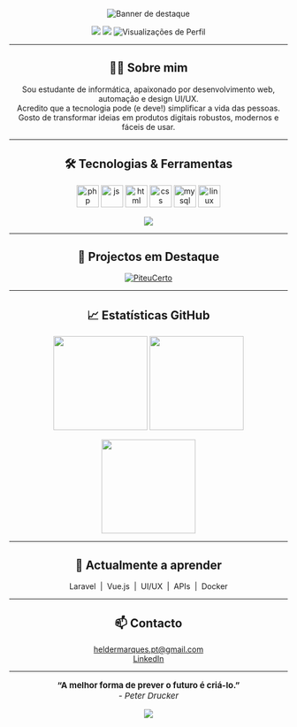 <!-- Banner de destaque -->
<p align="center">
  <img src="https://capsule-render.vercel.app/api?type=waving&color=gradient&height=170&section=header&text=Olá,%20eu%20sou%20o%20Helder%20Marques!&fontSize=36&fontAlignY=40&desc=Full%20Stack%20Developer%20%7C%20Criador%20de%20Soluções%20Digitais&descSize=18" alt="Banner de destaque"/>
</p>

<p align="center">
  <a href="mailto:heldermarques.pt@gmail.com"><img src="https://img.shields.io/badge/email-heldermarques.pt@gmail.com-8A2BE2?style=flat-square&logo=gmail" /></a>
  <a href="https://www.linkedin.com/in/heldermarquespt" target="_blank"><img src="https://img.shields.io/badge/LinkedIn-HelderMarques-0A66C2?style=flat-square&logo=linkedin" /></a>
  <img src="https://komarev.com/ghpvc/?username=0Trapz&color=blueviolet" alt="Visualizações de Perfil"/>
</p>

---

<h2 align="center">👨‍💻 Sobre mim</h2>

<p align="center">
Sou estudante de informática, apaixonado por desenvolvimento web, automação e design UI/UX.<br>
Acredito que a tecnologia pode (e deve!) simplificar a vida das pessoas.<br>
Gosto de transformar ideias em produtos digitais robustos, modernos e fáceis de usar.
</p>

---

<h2 align="center">🛠️ Tecnologias & Ferramentas</h2>
<p align="center">
  <img src="https://cdn.jsdelivr.net/gh/devicons/devicon/icons/php/php-original.svg" height="40" alt="php"/>
  <img src="https://cdn.jsdelivr.net/gh/devicons/devicon/icons/javascript/javascript-plain.svg" height="40" alt="js"/>
  <img src="https://cdn.jsdelivr.net/gh/devicons/devicon/icons/html5/html5-original.svg" height="40" alt="html"/>
  <img src="https://cdn.jsdelivr.net/gh/devicons/devicon/icons/css3/css3-original.svg" height="40" alt="css"/>
  <img src="https://cdn.jsdelivr.net/gh/devicons/devicon/icons/mysql/mysql-original.svg" height="40" alt="mysql"/>
  <img src="https://cdn.jsdelivr.net/gh/devicons/devicon/icons/linux/linux-original.svg" height="40" alt="linux"/>
</p>
<p align="center">
  <img src="https://skillicons.dev/icons?i=php,js,html,css,mysql,linux" />
</p>

---

<h2 align="center">🚀 Projectos em Destaque</h2>

<p align="center">
  <a href="https://github.com/0Trapz/PiteuCerto">
    <img src="https://github-readme-stats.vercel.app/api/pin/?username=0Trapz&repo=PiteuCerto&theme=tokyonight" alt="PiteuCerto"/>
  </a>
</p>

---

<h2 align="center">📈 Estatísticas GitHub</h2>

<p align="center">
  <img src="https://github-readme-stats.vercel.app/api?username=0Trapz&show_icons=true&theme=tokyonight&hide=prs" height="170"/>
  <img src="https://github-readme-stats.vercel.app/api/top-langs/?username=0Trapz&layout=compact&langs_count=8&theme=tokyonight" height="170"/>
</p>
<p align="center">
  <img src="https://streak-stats.demolab.com/?user=0Trapz&theme=tokyonight&hide_border=true&date_format=j%20M%5B%20Y%5D" height="170"/>
</p>

---

<h2 align="center">🌱 Actualmente a aprender</h2>

<p align="center">
  Laravel &nbsp;|&nbsp; Vue.js &nbsp;|&nbsp; UI/UX &nbsp;|&nbsp; APIs &nbsp;|&nbsp; Docker
</p>

---

<h2 align="center">📫 Contacto</h2>

<p align="center">
  <a href="mailto:heldermarques.pt@gmail.com">heldermarques.pt@gmail.com</a> <br>
  <a href="https://www.linkedin.com/in/heldermarquespt" target="_blank">LinkedIn</a>
</p>

---

<p align="center" style="font-size:15px">
  <b>“A melhor forma de prever o futuro é criá-lo.”</b>
  <br>
  <i>- Peter Drucker</i>
</p>

<p align="center">
  <img src="https://capsule-render.vercel.app/api?type=waving&color=gradient&height=100&section=footer"/>
</p>
